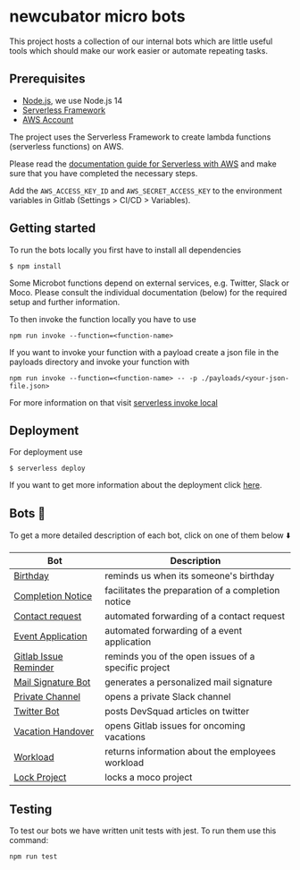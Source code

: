# newcubator micro bots

This project hosts a collection of our internal bots which are little useful tools which should make our work easier or automate repeating tasks.

## Prerequisites

- [Node.js](https://nodejs.org/en/download), we use Node.js 14
- [Serverless Framework](https://www.serverless.com)
- [AWS Account](https://aws.amazon.com/)

The project uses the Serverless Framework to create lambda functions (serverless functions) on AWS.

Please read the [documentation guide for Serverless with AWS](https://www.serverless.com/framework/docs/providers/aws/guide/credentials) and make sure that you have completed the necessary steps.

Add the `AWS_ACCESS_KEY_ID` and `AWS_SECRET_ACCESS_KEY` to the environment variables in Gitlab (Settings > CI/CD > Variables).

## Getting started

To run the bots locally you first have to install all dependencies

```
$ npm install
```

Some Microbot functions depend on external services, e.g. Twitter, Slack or Moco. Please consult the individual documentation (below) for the required setup and further information.

To then invoke the function locally you have to use

```
npm run invoke --function=<function-name>
```

If you want to invoke your function with a payload create a json file in the payloads directory and invoke your function with

```
npm run invoke --function=<function-name> -- -p ./payloads/<your-json-file.json>
```

For more information on that
visit [serverless invoke local](https://www.serverless.com/framework/docs/providers/aws/cli-reference/invoke-local/)

## Deployment

For deployment use

```
$ serverless deploy
```

If you want to get more information about the deployment click [here](https://www.serverless.com/framework/docs/providers/aws/guide/deploying).

## Bots :robot:

To get a more detailed description of each bot, click on one of them below :arrow_down:

| Bot                                                      | Description                                          |
| -------------------------------------------------------- | ---------------------------------------------------- |
| [Birthday](./docs/birthday.md)                           | reminds us when its someone's birthday               |
| [Completion Notice](./docs/completionNotice.md)          | facilitates the preparation of a completion notice   |
| [Contact request](./docs/contact-request.md)             | automated forwarding of a contact request            |
| [Event Application](./docs/event-application.md)         | automated forwarding of a event application          |
| [Gitlab Issue Reminder](./docs/gitlab-issue-reminder.md) | reminds you of the open issues of a specific project |
| [Mail Signature Bot](./docs/mail-signature.md)           | generates a personalized mail signature              |
| [Private Channel](./docs/private-channel.md)             | opens a private Slack channel                        |
| [Twitter Bot](./docs/twitter-bot.md)                     | posts DevSquad articles on twitter                   |
| [Vacation Handover](./docs/vacation-handover.md)         | opens Gitlab issues for oncoming vacations           |
| [Workload](./docs/workload.md)                           | returns information about the employees workload     |
| [Lock Project](./docs/lock-project.md)                   | locks a moco project                                 |

## Testing

To test our bots we have written unit tests with jest. To run them use this command:

```
npm run test
```
